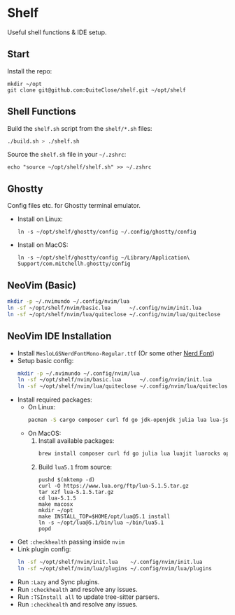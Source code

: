 # Shelf
Useful shell functions & IDE setup.

## Start
Install the repo:
```
mkdir ~/opt
git clone git@github.com:QuiteClose/shelf.git ~/opt/shelf
```

## Shell Functions
Build the `shelf.sh` script from the `shelf/*.sh` files:
```bash
./build.sh > ./shelf.sh
```
Source the `shelf.sh` file in your `~/.zshrc`:
```
echo "source ~/opt/shelf/shelf.sh" >> ~/.zshrc
```

## Ghostty
Config files etc. for Ghostty terminal emulator.
*   Install on Linux:
    ```
    ln -s ~/opt/shelf/ghostty/config ~/.config/ghostty/config
    ```
*   Install on MacOS:
    ```
    ln -s ~/opt/shelf/ghostty/config ~/Library/Application\ Support/com.mitchellh.ghostty/config
    ```

## NeoVim (Basic)
```bash
mkdir -p ~/.nvimundo ~/.config/nvim/lua
ln -sf ~/opt/shelf/nvim/basic.lua      ~/.config/nvim/init.lua
ln -sf ~/opt/shelf/nvim/lua/quiteclose ~/.config/nvim/lua/quiteclose
```

## NeoVim IDE Installation
*   Install `MesloLGSNerdFontMono-Regular.ttf` (Or some other [Nerd Font](https://github.com/ryanoasis/nerd-fonts/))
*   Setup basic config:
    ```bash
    mkdir -p ~/.nvimundo ~/.config/nvim/lua
    ln -sf ~/opt/shelf/nvim/basic.lua      ~/.config/nvim/init.lua
    ln -sf ~/opt/shelf/nvim/lua/quiteclose ~/.config/nvim/lua/quiteclose
    ```
*   Install required packages:
    *   On Linux:
        ```bash
        pacman -S cargo composer curl fd go jdk-openjdk julia lua lua-jsregexp lua51 lua51-jsregexp luarocks neovim perl php ruby tree-sitter tree-sitter-cli wget
        ```
    *   On MacOS:
        1.  Install available packages:
            ```bash
            brew install composer curl fd go julia lua luajit luarocks openjdk neovim perl php python3 rip-grep ruby rust tree-sitter wget
            ```
        0.  Build `lua5.1` from source:
            ```
            pushd $(mktemp -d)
            curl -O https://www.lua.org/ftp/lua-5.1.5.tar.gz
            tar xzf lua-5.1.5.tar.gz
            cd lua-5.1.5
            make macosx
            mkdir ~/opt
            make INSTALL_TOP=$HOME/opt/lua@5.1 install
            ln -s ~/opt/lua@5.1/bin/lua ~/bin/lua5.1
            popd
            ```
*   Get `:checkhealth` passing inside `nvim`
*   Link plugin config:
    ```bash
    ln -sf ~/opt/shelf/nvim/init.lua    ~/.config/nvim/init.lua
    ln -sf ~/opt/shelf/nvim/lua/plugins ~/.config/nvim/lua/plugins
    ```
*   Run `:Lazy` and Sync plugins.
*   Run `:checkhealth` and resolve any issues.
*   Run `:TSInstall all` to update tree-sitter parsers.
*   Run `:checkhealth` and resolve any issues.
